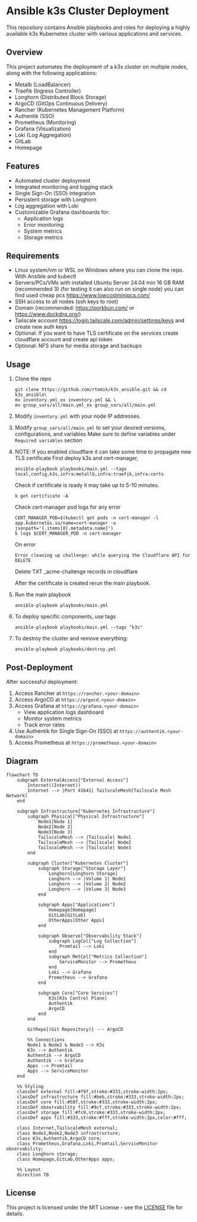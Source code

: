 
# Ansible k3s Cluster Deployment

This repository contains Ansible playbooks and roles for deploying a highly available k3s Kubernetes cluster with various applications and services.

## Overview

This project automates the deployment of a k3s cluster on multiple nodes, along with the following applications:

- Metalb (LoadBalancer)
- Traefik (Ingress Controller)
- Longhorn (Distributed Block Storage)
- ArgoCD (GitOps Continuous Delivery)
- Rancher (Kubernetes Management Platform)
- Authentik (SSO)
- Prometheus (Monitoring)
- Grafana (Visualization)
- Loki (Log Aggregation)
- GitLab
- Homepage
  
## Features

- Automated cluster deployment
- Integrated monitoring and logging stack
- Single Sign-On (SSO) integration
- Persistent storage with Longhorn
- Log aggregation with Loki
- Customizable Grafana dashboards for:
  - Application logs
  - Error monitoring
  - System metrics
  - Storage metrics
  
## Requirements

- Linux system/vm or WSL on Windows where you can clone the repo. With Ansible and kubectl
- Servers/PCs/VMs with installed Ubuntu Server 24.04 min 16 GB RAM (recommended 3) (for testing it can also run on single node) you can find used cheap pcs https://www.lowcostminipcs.com/
- SSH access to all nodes (ssh keys to root)
- Domain (recommended: https://porkbun.com/ or https://www.duckdns.org/)
- Tailscale account https://login.tailscale.com/admin/settings/keys and create new auth keys
- Optional: If you want to have TLS certificate on the services create cloudflare account and create api token
- Optional: NFS share for media storage and backups


## Usage

1. Clone the repo
   ```
   git clone https://github.com/rtomik/k3s_ansible.git && cd k3s_ansible\
   mv inventory.yml_ex inventory.yml && \
   mv group_vars/all/main.yml_ex group_vars/all/main.yml
   ```

2. Modify `inventory.yml` with your node IP addresses.
   
3. Modify `group_vars/all/main.yml` to set your desired versions, configurations, and variables 
   Make sure to define variables under `Required variables` section

4. NOTE: If you enabled cloudflare it can take some time to propagate new TLS certificate
   First deploy k3s and cert-manager, 
   ```
   ansible-playbook playbooks/main.yml --tags local,config,k3s,infra:metallb,infra:traefik,infra:certs
   ```
   Check if certificate is ready it may take up to 5-10 minutes.
   ```
   k get certificate -A
   ```
   Check cert-manager pod logs for any error
   ```
   CERT_MANAGER_POD=$(kubectl get pods -n cert-manager -l app.kubernetes.io/name=cert-manager -o jsonpath='{.items[0].metadata.name}')
   k logs $CERT_MANAGER_POD -n cert-manager
   ```
   On error
   ```
   Error cleaning up challenge: while querying the Cloudflare API for DELETE
   ```
   Delete TXT _acme-challenge records in cloudflare

   After the certificate is created rerun the main playbook.

5. Run the main playbook
   ```
   ansible-playbook playbooks/main.yml
   ```

6. To deploy specific components, use tags
   ```
   ansible-playbook playbooks/main.yml --tags "k3s"
   ```

7. To destroy the cluster and remove everything:
   ```
   ansible-playbook playbooks/destroy.yml
   ```

## Post-Deployment

After successful deployment:

1. Access Rancher at `https://rancher.<your-domain>`
2. Access ArgoCD at `https://argocd.<your-domain>`
3. Access Grafana at `https://grafana.<your-domain>`
   - View application logs dashboard
   - Monitor system metrics
   - Track error rates
4. Use Authentik for Single Sign-On (SSO) at `https://authentik.<your-domain>`
5. Access Prometheus at `https://prometheus.<your-domain>`

## Diagram

``` mermaid
flowchart TD
    subgraph ExternalAccess["External Access"]
        Internet((Internet))
        Internet --> |Port 41641| TailscaleMesh[Tailscale Mesh Network]
    end

    subgraph Infrastructure["Kubernetes Infrastructure"]
        subgraph Physical["Physical Infrastructure"]
            Node1[Node 1]
            Node2[Node 2]
            Node3[Node 3]
            TailscaleMesh --> |Tailscale| Node1
            TailscaleMesh --> |Tailscale| Node2
            TailscaleMesh --> |Tailscale| Node3
        end

        subgraph Cluster["Kubernetes Cluster"]
            subgraph Storage["Storage Layer"]
                Longhorn[Longhorn Storage]
                Longhorn --> |Volume 1| Node1
                Longhorn --> |Volume 2| Node2
                Longhorn --> |Volume 3| Node3
            end

            subgraph Apps["Applications"]
                Homepage[Homepage]
                GitLab[GitLab]
                OtherApps[Other Apps]
            end

            subgraph Observe["Observability Stack"]
                subgraph LogCol["Log Collection"]
                    Promtail --> Loki
                end
                subgraph MetCol["Metrics Collection"]
                    ServiceMonitor --> Prometheus
                end
                Loki --> Grafana
                Prometheus --> Grafana
            end

            subgraph Core["Core Services"]
                K3s[K3s Control Plane]
                Authentik
                ArgoCD
            end
        end

        GitRepo[(Git Repository)] --- ArgoCD

        %% Connections
        Node1 & Node2 & Node3 --> K3s
        K3s --> Authentik
        Authentik --> ArgoCD
        Authentik --> Grafana
        Apps --> Promtail
        Apps --> ServiceMonitor
    end

    %% Styling
    classDef external fill:#f9f,stroke:#333,stroke-width:2px;
    classDef infrastructure fill:#beb,stroke:#333,stroke-width:2px;
    classDef core fill:#58f,stroke:#333,stroke-width:2px;
    classDef observability fill:#9cf,stroke:#333,stroke-width:2px;
    classDef storage fill:#fc9,stroke:#333,stroke-width:2px;
    classDef apps fill:#333,stroke:#fff,stroke-width:2px,color:#fff;
    
    class Internet,TailscaleMesh external;
    class Node1,Node2,Node3 infrastructure;
    class K3s,Authentik,ArgoCD core;
    class Prometheus,Grafana,Loki,Promtail,ServiceMonitor observability;
    class Longhorn storage;
    class Homepage,GitLab,OtherApps apps;

    %% Layout
    direction TB
```

## License

This project is licensed under the MIT License - see the [LICENSE](LICENSE) file for details.

